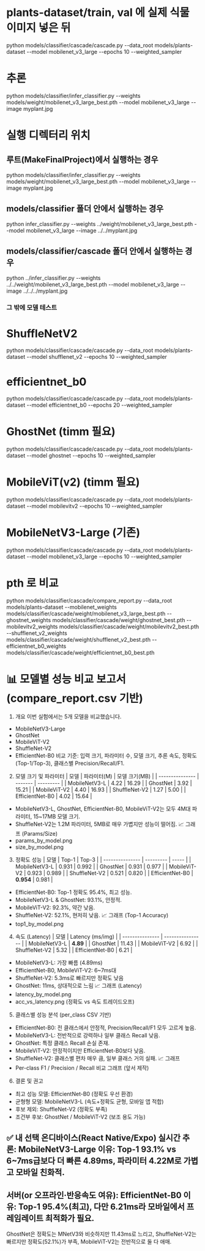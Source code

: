 # plants-dataset/train, val 에 실제 식물 이미지 넣은 뒤
python models/classifier/cascade/cascade.py --data_root models/plants-dataset --model mobilenet_v3_large --epochs 10 --weighted_sampler



# 추론
python models/classifier/infer_classifier.py --weights models/weight/mobilenet_v3_large_best.pth --model mobilenet_v3_large --image myplant.jpg



# 실행 디렉터리 위치
## 루트(MakeFinalProject)에서 실행하는 경우
python models/classifier/infer_classifier.py --weights models/weight/mobilenet_v3_large_best.pth --model mobilenet_v3_large --image myplant.jpg

## models/classifier 폴더 안에서 실행하는 경우
python infer_classifier.py --weights ../weight/mobilenet_v3_large_best.pth --model mobilenet_v3_large --image ../../myplant.jpg

## models/classifier/cascade 폴더 안에서 실행하는 경우
python ../infer_classifier.py --weights ../../weight/mobilenet_v3_large_best.pth --model mobilenet_v3_large --image ../../../myplant.jpg


### 그 밖에 모델 테스트
# ShuffleNetV2
python models/classifier/cascade/cascade.py --data_root models/plants-dataset --model shufflenet_v2 --epochs 10 --weighted_sampler

# efficientnet_b0
python models/classifier/cascade/cascade.py --data_root models/plants-dataset --model efficientnet_b0 --epochs 20 --weighted_sampler

# GhostNet (timm 필요)
python models/classifier/cascade/cascade.py --data_root models/plants-dataset --model ghostnet --epochs 10 --weighted_sampler

# MobileViT(v2) (timm 필요)
python models/classifier/cascade/cascade.py --data_root models/plants-dataset --model mobilevitv2 --epochs 10 --weighted_sampler

# MobileNetV3-Large (기존)
python models/classifier/cascade/cascade.py --data_root models/plants-dataset --model mobilenet_v3_large --epochs 10 --weighted_sampler

# pth 로 비교
python models/classifier/cascade/compare_report.py --data_root models/plants-dataset --mobilenet_weights models/classifier/cascade/weight/mobilenet_v3_large_best.pth --ghostnet_weights models/classifier/cascade/weight/ghostnet_best.pth --mobilevitv2_weights models/classifier/cascade/weight/mobilevitv2_best.pth --shufflenet_v2_weights models/classifier/cascade/weight/shufflenet_v2_best.pth --efficientnet_b0_weights models/classifier/cascade/weight/efficientnet_b0_best.pth


# 📊 모델별 성능 비교 보고서 (compare_report.csv 기반)
1. 개요
이번 실험에서는 5개 모델을 비교했습니다.
* MobileNetV3-Large
* GhostNet
* MobileViT-V2
* ShuffleNet-V2
* EfficientNet-B0
비교 기준: 입력 크기, 파라미터 수, 모델 크기, 추론 속도, 정확도(Top-1/Top-3), 클래스별 Precision/Recall/F1.

2. 모델 크기 및 파라미터
| 모델              | 파라미터(M) | 모델 크기(MB) |
| --------------- | ------- | --------- |
| MobileNetV3-L   | 4.22    | 16.29     |
| GhostNet        | 3.92    | 15.21     |
| MobileViT-V2    | 4.40    | 16.93     |
| ShuffleNet-V2   | 1.27    | 5.00      |
| EfficientNet-B0 | 4.02    | 15.64     |
* MobileNetV3-L, GhostNet, EfficientNet-B0, MobileViT-V2는 모두 4M대 파라미터, 15~17MB 모델 크기.
* ShuffleNet-V2는 1.2M 파라미터, 5MB로 매우 가볍지만 성능이 떨어짐.
📈 그래프 (Params/Size)
* params_by_model.png
* size_by_model.png

3. 정확도 성능
| 모델              | Top-1     | Top-3 |
| --------------- | --------- | ----- |
| MobileNetV3-L   | 0.931     | 0.992 |
| GhostNet        | 0.931     | 0.977 |
| MobileViT-V2    | 0.923     | 0.989 |
| ShuffleNet-V2   | 0.521     | 0.820 |
| EfficientNet-B0 | **0.954** | 0.981 |
* EfficientNet-B0: Top-1 정확도 95.4%, 최고 성능.
* MobileNetV3-L & GhostNet: 93.1%, 안정적.
* MobileViT-V2: 92.3%, 약간 낮음.
* ShuffleNet-V2: 52.1%, 현저히 낮음.
📈 그래프 (Top-1 Accuracy)
* top1_by_model.png

4. 속도 (Latency)
| 모델              | Latency (ms/img) |
| --------------- | ---------------- |
| MobileNetV3-L   | **4.89**         |
| GhostNet        | 11.43            |
| MobileViT-V2    | 6.92             |
| ShuffleNet-V2   | 5.32             |
| EfficientNet-B0 | 6.21             |
* MobileNetV3-L: 가장 빠름 (4.89ms)
* EfficientNet-B0, MobileViT-V2: 6~7ms대
* ShuffleNet-V2: 5.3ms로 빠르지만 정확도 낮음
* GhostNet: 11ms, 상대적으로 느림
📈 그래프 (Latency)
* latency_by_model.png
* acc_vs_latency.png (정확도 vs 속도 트레이드오프)

5. 클래스별 성능 분석 (per_class CSV 기반)
* EfficientNet-B0: 전 클래스에서 안정적, Precision/Recall/F1 모두 고르게 높음.
* MobileNetV3-L: 전반적으로 강력하나 일부 클래스 Recall 낮음.
* GhostNet: 특정 클래스 Recall 손실 존재.
* MobileViT-V2: 안정적이지만 EfficientNet-B0보다 낮음.
* ShuffleNet-V2: 클래스별 편차 매우 큼, 일부 클래스 거의 실패.
📈 그래프
* Per-class F1 / Precision / Recall 비교 그래프 (앞서 제작)

6. 결론 및 권고
* 최고 성능 모델: EfficientNet-B0 (정확도 우선 환경)
* 균형형 모델: MobileNetV3-L (속도+정확도 균형, 모바일 앱 적합)
* 후보 제외: ShuffleNet-V2 (정확도 부족)
* 조건부 후보: GhostNet / MobileViT-V2 (보조 용도 가능)

✅ 내 선택
온디바이스(React Native/Expo) 실시간 추론: MobileNetV3-Large
이유: Top-1 93.1% vs 6~7ms급보다 더 빠른 4.89ms, 파라미터 4.22M로 가볍고 모바일 친화적.
----------------------
서버(or 오프라인·반응속도 여유): EfficientNet-B0
이유: Top-1 95.4%(최고), 다만 6.21ms라 모바일에서 프레임레이트 최적화가 필요.
----------------------
GhostNet은 정확도는 MNetV3와 비슷하지만 11.43ms로 느리고,
ShuffleNet-V2는 빠르지만 정확도(52.1%)가 부족,
MobileViT-V2는 전반적으로 둘 다 애매.